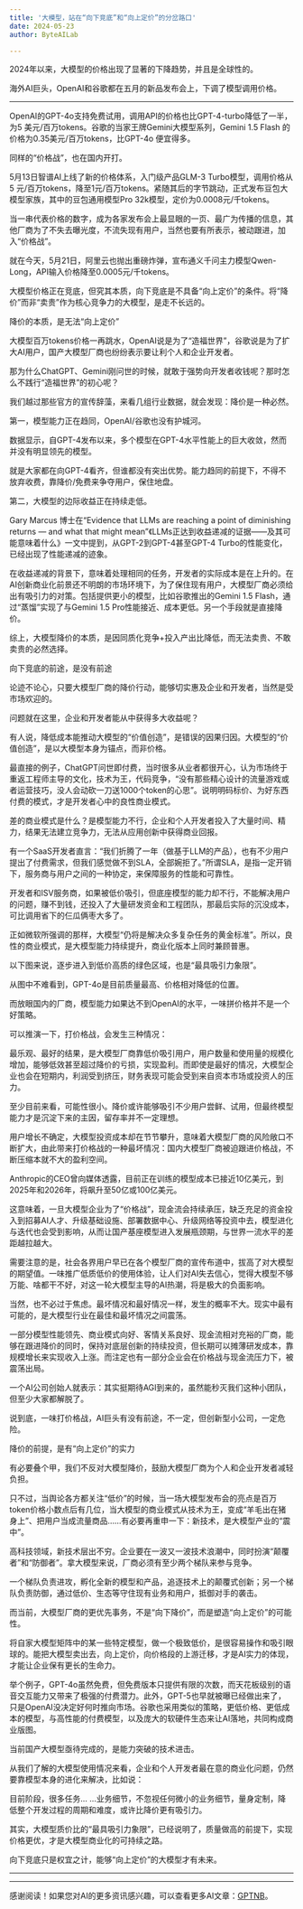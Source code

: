 ```yaml
---
title: '大模型，站在“向下竞底”和“向上定价”的分岔路口'
date: 2024-05-23
author: ByteAILab

---
```


2024年以来，大模型的价格出现了显著的下降趋势，并且是全球性的。

海外AI巨头，OpenAI和谷歌都在五月的新品发布会上，下调了模型调用价格。

---


OpenAI的GPT-4o支持免费试用，调用API的价格也比GPT-4-turbo降低了一半，为5 美元/百万tokens。谷歌的当家王牌Gemini大模型系列，Gemini 1.5 Flash 的价格为0.35美元/百万tokens，比GPT-4o 便宜得多。

同样的“价格战”，也在国内开打。

5月13日智谱AI上线了新的价格体系，入门级产品GLM-3 Turbo模型，调用价格从5 元/百万tokens，降至1元/百万tokens。紧随其后的字节跳动，正式发布豆包大模型家族，其中的豆包通用模型Pro 32k模型，定价为0.0008元/千tokens。

当一串代表价格的数字，成为各家发布会上最显眼的一页、最广为传播的信息，其他厂商为了不失去曝光度，不流失现有用户，当然也要有所表示，被动跟进，加入“价格战”。

就在今天，5月21日，阿里云也抛出重磅炸弹，宣布通义千问主力模型Qwen-Long，API输入价格降至0.0005元/千tokens。

大模型价格正在竞底，但究其本质，向下竞底是不具备“向上定价”的条件。将“降价”而非“卖贵”作为核心竞争力的大模型，是走不长远的。

降价的本质，是无法“向上定价”

大模型百万tokens价格一再跳水，OpenAI说是为了“造福世界”，谷歌说是为了扩大AI用户，国产大模型厂商也纷纷表示要让利个人和企业开发者。

那为什么ChatGPT、Gemini刚问世的时候，就敢于强势向开发者收钱呢？那时怎么不践行“造福世界”的初心呢？

我们越过那些官方的宣传辞藻，来看几组行业数据，就会发现：降价是一种必然。

第一，模型能力正在趋同，OpenAI/谷歌也没有护城河。

数据显示，自GPT-4发布以来，多个模型在GPT-4水平性能上的巨大收敛，然而并没有明显领先的模型。

就是大家都在向GPT-4看齐，但谁都没有突出优势。能力趋同的前提下，不得不放弃收费，靠降价/免费来争夺用户，保住地盘。

第二，大模型的边际收益正在持续走低。

Gary Marcus 博士在“Evidence that LLMs are reaching a point of diminishing returns — and what that might mean”《LLMs正达到收益递减的证据——及其可能意味着什么》一文中提到，从GPT-2到GPT-4甚至GPT-4 Turbo的性能变化，已经出现了性能递减的迹象。

在收益递减的背景下，意味着处理相同的任务，开发者的实际成本是在上升的。在AI创新商业化前景还不明朗的市场环境下，为了保住现有用户，大模型厂商必须给出有吸引力的对策。包括提供更小的模型，比如谷歌推出的Gemini 1.5 Flash，通过“蒸馏”实现了与Gemini 1.5 Pro性能接近、成本更低。另一个手段就是直接降价。

综上，大模型降价的本质，是因同质化竞争+投入产出比降低，而无法卖贵、不敢卖贵的必然选择。

向下竞底的前途，是没有前途

论迹不论心，只要大模型厂商的降价行动，能够切实惠及企业和开发者，当然是受市场欢迎的。

问题就在这里，企业和开发者能从中获得多大收益呢？

有人说，降低成本能推动大模型的“价值创造”，是错误的因果归因。大模型的“价值创造”，是以大模型本身为锚点，而非价格。

最直接的例子，ChatGPT问世即付费，当时很多从业者都很开心，认为市场终于重返工程师主导的文化，技术为王，代码竞争，“没有那些精心设计的流量游戏或者运营技巧，没人会动砍一刀送1000个token的心思”。说明明码标价、为好东西付费的模式，才是开发者心中的良性商业模式。

差的商业模式是什么？是模型能力不行，企业和个人开发者投入了大量时间、精力，结果无法建立竞争力，无法从应用创新中获得商业回报。

有一个SaaS开发者直言：“我们折腾了一年（做基于LLM的产品），也有不少用户提出了付费需求，但我们感觉做不到SLA，全部婉拒了。”所谓SLA，是指一定开销下，服务商与用户之间的一种协定，来保障服务的性能和可靠性。

开发者和ISV服务商，如果被低价吸引，但底座模型的能力却不行，不能解决用户的问题，赚不到钱，还投入了大量研发资金和工程团队，那最后实际的沉没成本，可比调用省下的仨瓜俩枣大多了。

正如微软所强调的那样，大模型“仍将是解决众多复杂任务的黄金标准”。所以，良性的商业模式，是大模型能力持续提升，商业化版本上同时兼顾普惠。

以下图来说，逐步进入到低价高质的绿色区域，也是“最具吸引力象限”。

从图中不难看到，GPT-4o是目前质量最高、价格相对降低的位置。

而放眼国内的厂商，模型能力如果达不到OpenAI的水平，一味拼价格并不是一个好策略。

可以推演一下，打价格战，会发生三种情况：

最乐观、最好的结果，是大模型厂商靠低价吸引用户，用户数量和使用量的规模化增加，能够低效甚至超过降价的亏损，实现盈利。而即使是最好的情况，大模型企业也会在短期内，利润受到挤压，财务表现可能会受到来自资本市场或投资人的压力。

至少目前来看，可能性很小。降价或许能够吸引不少用户尝鲜、试用，但最终模型能力才是沉淀下来的主因，留存率并不一定理想。

用户增长不确定，大模型投资成本却在节节攀升，意味着大模型厂商的风险敞口不断扩大，由此带来打价格战的一种最坏情况：国内大模型厂商被迫跟进价格战，不断压缩本就不大的盈利空间。

Anthropic的CEO曾向媒体透露，目前正在训练的模型成本已接近10亿美元，到2025年和2026年，将飙升至50亿或100亿美元。

这意味着，一旦大模型企业为了“价格战”，现金流会持续承压，缺乏充足的资金投入到招募AI人才、升级基础设施、部署数据中心、升级网络等投资中去，模型进化与迭代也会受到影响，从而让国产基座模型进入发展瓶颈期，与世界一流水平的差距越拉越大。

需要注意的是，社会各界用户早已在各个模型厂商的宣传布道中，拔高了对大模型的期望值。一味推广低质低价的使用体验，让人们对AI失去信心，觉得大模型不够万能、啥都干不好，对这一轮大模型主导的AI热潮，将是极大的负面影响。

当然，也不必过于焦虑。最坏情况和最好情况一样，发生的概率不大。现实中最有可能的，是大模型行业在最佳和最坏情况之间震荡。

一部分模型性能领先、商业模式向好、客情关系良好、现金流相对充裕的厂商，能够在跟进降价的同时，保持对底层创新的持续投资，但长期可以摊薄研发成本，靠规模增长来实现收入上涨。而注定也有一部分企业会在价格战与现金流压力下，被震荡出局。

一个AI公司创始人就表示：其实挺期待AGI到来的，虽然能秒灭我们这种小团队，但至少大家都解脱了。

说到底，一味打价格战，AI巨头有没有前途，不一定，但创新型小公司，一定危险。

降价的前提，是有“向上定价”的实力

有必要叠个甲，我们不反对大模型降价，鼓励大模型厂商为个人和企业开发者减轻负担。

只不过，当舆论各方都关注“低价”的时候，当一场大模型发布会的亮点是百万token价格小数点后有几位，当大模型的商业模式从技术为王，变成“羊毛出在猪身上”、把用户当成流量商品……有必要再重申一下：新技术，是大模型产业的“震中”。

高科技领域，新技术层出不穷。企业要在一波又一波技术浪潮中，同时扮演“颠覆者”和“防御者”。拿大模型来说，厂商必须有至少两个梯队来参与竞争。

一个梯队负责进攻，孵化全新的模型和产品，追逐技术上的颠覆式创新；另一个梯队负责防御，通过低价、生态等守住现有业务和用户，抵御对手的袭击。

而当前，大模型厂商的更优先事务，不是“向下降价”，而是塑造“向上定价”的可能性。

将自家大模型矩阵中的某一些特定模型，做一个极致低价，是很容易操作和吸引眼球的。能把大模型卖出去，向上定价，向价格段的上游迁移，才是AI实力的体现，才能让企业保有更长的生命力。

举个例子，GPT-4o虽然免费，但免费版本只提供有限的次数，而天花板级别的语音交互能力又带来了极强的付费潜力。此外，GPT-5也早就被曝已经做出来了，只是OpenAI没决定好何时推向市场。谷歌也采用类似的策略，更低价格、更低成本的模型，与高性能的付费模型，以及庞大的软硬件生态来让AI落地，共同构成商业版图。

当前国产大模型亟待完成的，是能力突破的技术进击。

从我们了解的大模型使用情况来看，企业和个人开发者最在意的商业化问题，仍然要靠模型本身的进化来解决，比如说：

目前阶段，很多任务...
...业务细节，不忽视任何微小的业务细节，量身定制，降低整个开发过程的周期和难度，或许比降价更有吸引力。

其实，大模型质价比的“最具吸引力象限”，已经说明了，质量做高的前提下，实现价格更优，才是大模型商业化的可持续之路。

向下竞底只是权宜之计，能够“向上定价”的大模型才有未来。

---
---
感谢阅读！如果您对AI的更多资讯感兴趣，可以查看更多AI文章：[GPTNB](https://gptnb.com)。